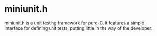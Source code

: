 # miniunit.h

miniunit.h is a unit testing framework for pure-C. It features a simple interface for defining unit tests, putting little in the way of the developer.

